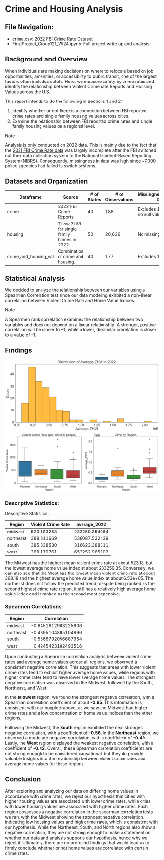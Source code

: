 
# Crime and Housing Analysis

## File Navigation:
- crime.csv: 2022 FBI Crime Rate Dataset 
- FinalProject_Group121_WI24.ipynb: Full project write up and analysis

## Background and Overview
When individuals are making decisions on where to relocate based on job opportunities, amenities, or accessibility to public transit, one of the largest factors often includes safety. Here, we measure safety by crime rates and identify the relationship between Violent Crime rate Reports and Housing Values across the U.S. 

This report intends to do the following in Sections 1 and 2:

1) Identify whether or not there is a connection between FBI reported crime rates and single family housing values across cities. 
2) Examine the relationship between FBI reported crime rates and single family housing values on a regional level.

>[!NOTE]
>Analysis is only conducted on 2022 data. This is mainly due to the fact that the [2021 FBI Crime Rate data](https://www.themarshallproject.org/2022/10/08/the-problem-with-the-fbi-s-missing-crime-data) was largely incomplete after the FBI switched out their data collection system to the National Incident-Based Reporting System (NIBRS). Consequently, missingness in data was high since ~7,000 police agencies had failed to switch systems. 

## Datasets and Organization
| Dataframe               | Source                               | # of States | # of Observations | Missingness/Excluded Data                        |
|-------------------------|--------------------------------------|-------------|-------------------|--------------------------------------------------|
| crime                   | 2022 FBI Crime Reports              | 40          | 188               | Excludes 10 states, but no null values.         |
| housing                 | Zillow ZHVI for single family homes in 2022 | 50          | 20,636            | No missingness.                                 |
| crime_and_housing_val   | Combination of crime and housing.   | 40          | 177               | Excludes 10 states.                             |

## Statistical Analysis
We decided to analyze the relationship between our variables using a Spearmen Correlation test since our data modeling exhbited a non-linear correlation between Violent Crime Rate and Home Value Indices. 

>[!NOTE]
>A Spearmen rank correlation examines the relationship between two variables and does not depend on a linear relationship. A stronger, positive correlation will be closer to +1, while a lower, dissimilar correlation is closer to a value of -1. 

## Findings
![Avg Distribution](models/avg_dist.png)
![Regions](models/regions.png)

### Descriptive Statistics:
Descriptive Statistics:

| Region     | Violent Crime Rate | average_2022     |
|------------|--------------------|------------------|
| midwest    | 523.183258         | 233259.354064    |
| northeast  | 388.811669         | 538087.532439    |
| south      | 385.838530         | 316623.388311    |
| west       | 368.179761         | 653252.965102    |

The Midwest has the highest mean violent crime rate at about 523.18, but the lowest average home value index at about 233259.35. Conversely, we can also see that the West has the lowest mean violent crime rate at about 368.18 and the highest average home value index at about 6.53e+05. The northeast does not follow the predicted trend; despite being ranked as the second highest crime rate region, it still has a relatively high average home value index and is ranked as the second most expensive.

### Spearmen Correlations:
| Region    | Correlation        |
|-----------|--------------------|
| midwest   | -0.6451612903225806|
| northeast | -0.4895104895104896|
| south     | -0.5566792056687954|
| west      | -0.4245423182493516|

Upon conducting a Spearman correlation analysis between violent crime rates and average home values across all regions, we observed a consistent negative correlation. This suggests that areas with lower violent crime rates tend to exhibit higher average home values, while regions with higher crime rates tend to have lower average home values. The strongest negative correlation was observed in the Midwest, followed by the South, Northeast, and West.

In the **Midwest** region, we found the strongest negative correlation, with a Spearman correlation coefficient of about **-0.65**. This information is consistent with our boxplots above, as we saw the Midwest had higher crime rates and a low concentration of home value indices than the other regions. 

Following the Midwest, the **South** region exhibited the next strongest negative correlation, with a coefficient of **-0.56**. In the **Northeast** region, we observed a moderate negative correlation, with a coefficient of **-0.49**. Lastly, the **West** region displayed the weakest negative correlation, with a coefficient of **-0.42**. Overall, these Spearman correlation coefficients are not strong enough to be considered causational, but they do provide valuable insights into the relationship between violent crime rates and average home values for these regions. 

## Conclusion
After exploring and analyzing our data on differing home values in accordance with crime rates, we reject our hypothesis that cities with higher housing values are associated with lower crime rates, while cities with lower housing values are associated with higher crime rates. Each region possesses a negative correlation in the spearman correlation tests we ran, with the Midwest showing the strongest negative correlation, indicating low housing values and high crime rates, which is consistent with our hypothesis. While the Northeast, South, and North regions also show a negative correlation, they are not strong enough to make a statement on whether our data and analysis supports our hypothesis, hence why we reject it. Ultimately, there are no profound findings that would lead us to firmly conclude whether or not home values are correlated with certain crime rates.